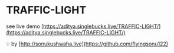 # TRAFFIC-LIGHT




see live demo [https://aditya.singlebucks.live/TRAFFIC-LIGHT/](https://aditya.singlebucks.live/TRAFFIC-LIGHT/)

💡 by [http://sonukushwaha.live](https://github.com/flyingsonu122)
